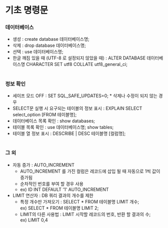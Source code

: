 # 기초 명령문 
### 데이터베이스   
   + 생성 : create database 데이터베이스명;   
   + 삭제 : drop database 데이터베이스명;   
   + 선택 : use 데이터베이스명; 
   + 한글 깨짐 있을 때 (UTF-8 로 설정되지 않았을 때) : ALTER DATABASE 데이터베이스명 CHARACTER SET utf8 COLLATE utf8_general_ci; 
#
### 정보 확인 
   + 세이프 모드 OFF : SET SQL_SAFE_UPDATES=0; * 삭제나 수정이 되지 않는 경우    
   + SELECT문 실행 시 요구되는 테이블의 정보 표시 : EXPLAIN SELECT select_option [FROM 테이블명];   
   + 데이터베이스 목록 확인 : show databases;   
   + 테이블 목록 확인 : use 데이터베이스명; show tables;   
   + 테이블 열 정보 표시 : DESCRIBE | DESC 테이블명 [컬럼명];
#
### 그 외   
+ 자동 증가 : AUTO_INCREMENT   
  - AUTO_INCREMENT 를 가진 컬럼은 레코드에 삽입 될 때 자동으로 1씩 값이 증가됨   
  - 순차적인 번호를 부여 할 경우 사용 
  - ex) ID INT DEFAULT '1' AUTO_INCREMENT
+ LIMIT 연산자 : DB 쿼리 결과의 개수를 제한 
  - 특정 개수만 가져오기 : SELECT * FROM 테이블명 LIMIT 개수;   
                         ex) SELECT * FROM 테이블명 LIMIT 2;
  - LIMIT의 다른 사용법 : LIMIT 시작할 레코드의 번호, 반환 할 결과의 수;    
                         ex) LIMIT 0,4
